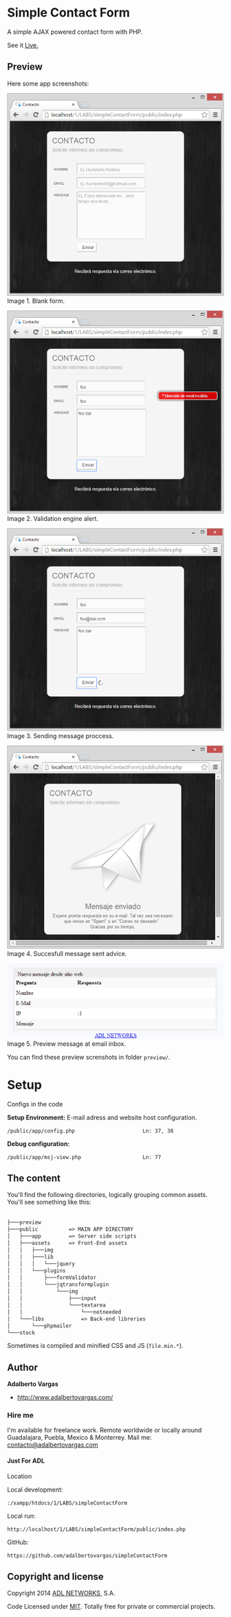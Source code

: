 # Simple Contact Form

A simple AJAX powered contact form with PHP.

See it [Live.](http://www.adlnetworks.com/_src/form/simplecontactform)

## Preview

Here some app screenshots:

![preview capture 01](preview/Captura-01.PNG)
Image 1. Blank form.

![preview capture 02](preview/Captura-02.PNG)
Image 2. Validation engine alert.

![preview capture 03](preview/Captura-03.PNG)
Image 3. Sending message proccess.

![preview capture 04](preview/Captura-04.PNG)
Image 4. Succesfull message sent advice.

![preview capture 05](preview/Captura-05.PNG)
Image 5. Preview message at email inbox.

You can find these preview screnshots in folder `preview/`.


# Setup

Configs in the code

**Setup Environment:**
E-mail adress and website host configuration.
```
/public/app/config.php 						Ln: 37, 38
```

**Debug configuration:**
```
/public/app/msj-view.php 					Ln: 77 
```

## The content

You'll find the following directories, logically grouping common assets. You'll see something like this:

``` 

├───preview
├───public			=> MAIN APP DIRECTORY
│   ├───app			=> Server side scripts
│   ├───assets		=> Front-End assets
│   │   ├───img
│   │   ├───lib
│   │   │   └───jquery
│   │   └───plugins
│   │       ├───formValidator
│   │       └───jqtransformplugin
│   │           └───img
│   │               ├───input
│   │               └───textarea
│   │                   └───notneeded
│   └───libs			=> Back-end libreries
│       └───phpmailer
└───stock
```
Sometimes is compiled and minified CSS and JS (`file.min.*`).

## Author

**Adalberto Vargas**

- <http://www.adalbertovargas.com/>

### Hire me

I'm available for freelance work. Remote worldwide or locally around Guadalajara, Puebla, Mexico & Monterrey. Mail me: contacto@adalbertovargas.com

#### Just For ADL

Location

Local development:
```
:/xampp/htdocs/1/LABS/simpleContactForm
```
Local run:
```
http://localhost/1/LABS/simpleContactForm/public/index.php
```
GitHub:
```
https://github.com/adalbertovargas/simpleContactForm
```
## Copyright and license

Copyright 2014 [ADL NETWORKS](https://www.adlnetworks.com), S.A.

Code Licensed under [MIT](http://www.opensource.org/licenses/mit-license.php). Totally free for private or commercial projects.
